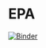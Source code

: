 # EPA

[![Binder](http://mybinder.org/badge_logo.svg)](http://mybinder.org/v2/gh/fomightez/EPA/HEAD)